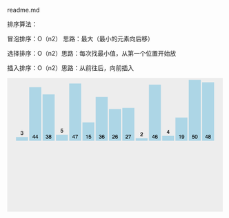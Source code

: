 readme.md

排序算法：

冒泡排序：O（n2） 思路：最大（最小的元素向后移）

选择排序：O（n2）思路：每次找最小值，从第一个位置开始放

插入排序：O（n2）思路：从前往后，向前插入

 <img src="./insertSort.gif" width = "500" height = "%50" alt="插入排序" align=center />
 
 
